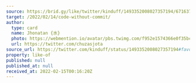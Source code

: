 ```yaml
---
source: https://brid.gy/like/twitter/kinduff/1493352008027357194/67163700
target: /2022/02/14/code-without-commit/
author:
  type: card
  name: Jhonatan {水}
  photo: https://webmention.io/avatar/pbs.twimg.com/f952e1574366e0f35bc0998e7f39f6cddf970eb7b1bd8583d3871b604ece8236.jpg
  url: https://twitter.com/chuzasjota
source_url: https://twitter.com/kinduff/status/1493352008027357194#favorited-by-67163700
property: like-of
published: null
published_at: null
received_at: 2022-02-15T00:16:20Z
---
```


